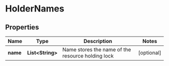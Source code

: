 

# HolderNames

## Properties

Name | Type | Description | Notes
------------ | ------------- | ------------- | -------------
**name** | **List&lt;String&gt;** | Name stores the name of the resource holding lock |  [optional]



